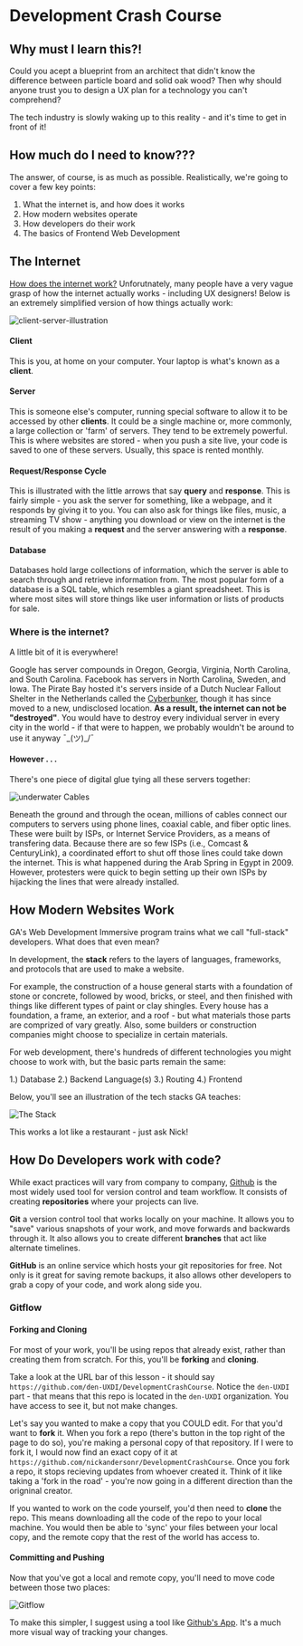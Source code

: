 # Development Crash Course

## Why must I learn this?!
Could you acept a blueprint from an architect that didn't know the difference between particle board and solid oak wood? Then why should anyone trust you to design a UX plan for a technology you can't comprehend?

The tech industry is slowly waking up to this reality - and it's time to get in front of it!


## How much do I need to know???
The answer, of course, is as much as possible. Realistically, we're going to cover a few key points:

1. What the internet is, and how does it works
2. How modern websites operate
3. How developers do their work
4. The basics of Frontend Web Development

## The Internet
[How does the internet work?](https://youtu.be/iDbyYGrswtg)
Unforutnately, many people have a very vague grasp of how the internet actually works - including UX designers! Below is an extremely simplified version of how things actually work:

![client-server-illustration](img/client-server-illustration.gif)

#### Client
This is you, at home on your computer. Your laptop is what's known as a **client**. 

#### Server
This is someone else's computer, running special software to allow it to be accessed by other **clients**. It could be a single machine or, more commonly, a large collection or 'farm' of servers. They tend to be extremely powerful. This is where websites are stored - when you push a site live, your code is saved to one of these servers. Usually, this space is rented monthly.

#### Request/Response Cycle
This is illustrated with the little arrows that say **query** and **response**. This is fairly simple - you ask the server for something, like a webpage, and it responds by giving it to you. You can also ask for things like files, music, a streaming TV show - anything you download or view on the internet is the result of you making a **request** and the server answering with a **response**.

#### Database
Databases hold large collections of information, which the server is able to search through and retrieve information from. The most popular form of a database is a SQL table, which resembles a giant spreadsheet. This is where most sites will store things like user information or lists of products for sale.

### Where is the internet?
A little bit of it is everywhere! 

Google has server compounds in Oregon, Georgia, Virginia, North Carolina, and South Carolina. Facebook has servers in North Carolina, Sweden, and Iowa. The Pirate Bay hosted it's servers inside of a Dutch Nuclear Fallout Shelter in the Netherlands called the [Cyberbunker](https://en.wikipedia.org/wiki/CyberBunker), though it has since moved to a new, undisclosed location. **As a result, the internet can not be "destroyed"**. You would have to destroy every individual server in every city in the world - if that were to happen, we probably wouldn't be around to use it anyway ¯\_(ツ)_/¯

#### However . . .
There's one piece of digital glue tying all these servers together: 

![underwater Cables](img/network-nodes.png)

Beneath the ground and through the ocean, millions of cables connect our computers to servers using phone lines, coaxial cable, and fiber optic lines. These were built by ISPs, or Internet Service Providers, as a means of transfering data. Because there are so few ISPs (i.e., Comcast & CenturyLink), a coordinated effort to shut off those lines could take down the internet. This is what happened during the Arab Spring in Egypt in 2009. However, protesters were quick to begin setting up their own ISPs by hijacking the lines that were already installed. 

## How Modern Websites Work

GA's Web Development Immersive program trains what we call "full-stack" developers. What does that even mean?

In development, the **stack** refers to the layers of languages, frameworks, and protocols that are used to make a website. 

For example, the construction of a house general starts with a foundation of stone or concrete, followed by wood, bricks, or steel, and then finished with things like different types of paint or clay shingles. Every house has a foundation, a frame, an exterior, and a roof - but what materials those parts are comprized of vary greatly. Also, some builders or construction companies might choose to specialize in certain materials.

For web development, there's hundreds of different technologies you might choose to work with, but the basic parts remain the same:

1.) Database
2.) Backend Language(s)
3.) Routing
4.) Frontend

Below, you'll see an illustration of the tech stacks GA teaches:

![The Stack](img/TheStack.png)

This works a lot like a restaurant - just ask Nick!

## How Do Developers work with code?

While exact practices will vary from company to company, [Github](https://github.com/) is the most widely used tool for version control and team workflow. It consists of creating **repositories** where your projects can live.

**Git** a version control tool that works locally on your machine. It allows you to "save" various snapshots of your work, and move forwards and backwards through it. It also allows you to create different **branches** that act like alternate timelines. 

**GitHub** is an online service which hosts your git repositories for free. Not only is it great for saving remote backups, it also allows other developers to grab a copy of your code, and work along side you.

### Gitflow

#### Forking and Cloning

For most of your work, you'll be using repos that already exist, rather than creating them from scratch. For this, you'll be **forking** and **cloning**.

Take a look at the URL bar of this lesson - it should say `https://github.com/den-UXDI/DevelopmentCrashCourse`. Notice the `den-UXDI` part - that means that this repo is located in the `den-UXDI` organization. You have access to see it, but not make changes. 

Let's say you wanted to make a copy that you COULD edit. For that you'd want to **fork** it. When you fork a repo (there's button in the top right of the page to do so), you're making a personal copy of that repository. If I were to fork it, I would now find an exact copy of it at `https://github.com/nickandersonr/DevelopmentCrashCourse`.
Once you fork a repo, it stops recieving updates from whoever created it. Think of it like taking a 'fork in the road' - you're now going in a different direction than the origninal creator.

If you wanted to work on the code yourself, you'd then need to **clone** the repo. This means downloading all the code of the repo to your local machine. You would then be able to 'sync' your files between your local copy, and the remote copy that the rest of the world has access to.

#### Committing and Pushing

Now that you've got a local and remote copy, you'll need to move code between those two places:

![Gitflow](img/gitflow.png)

To make this simpler, I suggest using a tool like [Github's App](https://desktop.github.com/). It's a much more visual way of tracking your changes.














